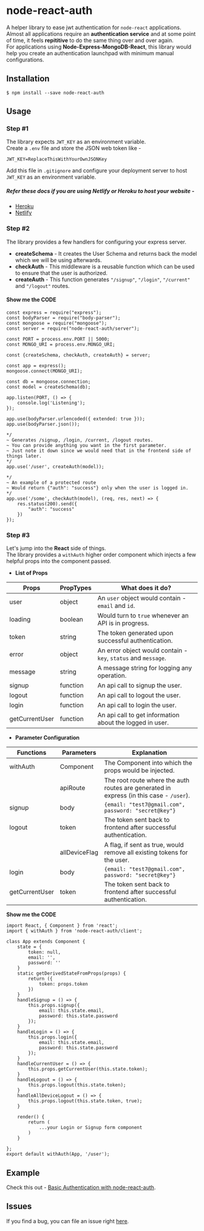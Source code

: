 # node-react-auth
A helper library to ease jwt authentication for ```node-react``` applications.\
Almost all applications require an **authentication service** and at some point of time, it feels **repititive** to do the same thing over and over again.\
For applications using **Node-Express-MongoDB-React**, this library would help you create an authentication launchpad with minimum manual configurations.

## Installation
```$ npm install --save node-react-auth```

## Usage

### Step #1

The library expects ```JWT_KEY``` as an environment variable.\
Create a ```.env``` file and store the JSON web token like -

```JWT_KEY=ReplaceThisWithYourOwnJSONKey```

Add this file in ```.gitignore``` and configure your deployment server to host ```JWT_KEY``` as an environment variable.

##### Refer these docs if you are using Netlify or Heroku to host your website -
- [Heroku](https://devcenter.heroku.com/articles/config-vars)
- [Netlify](https://docs.netlify.com/configure-builds/environment-variables)


### Step #2

The library provides a few handlers for configuring your express server.

- **createSchema** - It creates the User Schema and returns back the model which we will be using afterwards.
- **checkAuth** - This middleware is a reusable function which can be used to ensure that the user is authorized.
- **createAuth** - This function generates ```"/signup"```, ```"/login"```, ```"/current"``` and ```"/logout"``` routes.

#### Show me the CODE
```
const express = require("express");
const bodyParser = require("body-parser");
const mongoose = require("mongoose");
const server = require("node-react-auth/server");

const PORT = process.env.PORT || 5000;
const MONGO_URI = process.env.MONGO_URI;

const {createSchema, checkAuth, createAuth} = server;

const app = express();
mongoose.connect(MONGO_URI);

const db = mongoose.connection;
const model = createSchema(db);

app.listen(PORT, () => {
	console.log('Listening');
});

app.use(bodyParser.urlencoded({ extended: true }));
app.use(bodyParser.json());

*/
~ Generates /signup, /login, /current, /logout routes.
~ You can provide anything you want in the first parameter.
~ Just note it down since we would need that in the frontend side of things later.
*/
app.use('/user', createAuth(model));  

*/
~ An example of a protected route
~ Would return {"auth": "success"} only when the user is logged in.
*/
app.use('/some', checkAuth(model), (req, res, next) => {
	res.status(200).send({
		"auth": "success"
	})
});

```

### Step #3

Let's jump into the **React** side of things.\
The library provides a ```withAuth``` higher order component which injects a few helpful props into the component passed.

- **List of Props**

| Props | PropTypes | What does it do? |
| ------ | ------ | ----- |
| user | object | An ```user``` object would contain - ```email``` and ```id```. |
| loading | boolean | Would turn to ```true``` whenever an API is in progress. |
| token | string | The token generated upon successful authentication. |
| error | object | An error object would contain - ```key```, ```status``` and ```message```. |
| message | string | A message string for logging any operation. |
| signup | function | An api call to signup the user. |
| logout | function | An api call to logout the user. |
| login | function | An api call to login the user. |
| getCurrentUser | function | An api call to get information about the logged in user. |

- **Parameter Configuration**

| Functions | Parameters | Explanation |
| ------ | ------ | ----- |
| withAuth | Component | The Component into which the props would be injected. |
| | apiRoute | The root route where the auth routes are generated in express (in this case - ```/user```). |
| signup | body | ```{email: "test7@gmail.com", password: "secret@key"}``` |
| logout | token | The token sent back to frontend after successful authentication. |
| | allDeviceFlag | A flag, if sent as true, would remove all existing tokens for the user. |
| login | body | ```{email: "test7@gmail.com", password: "secret@key"}``` |
| getCurrentUser | token | The token sent back to frontend after successful authentication. |

**Show me the CODE**

```
import React, { Component } from 'react';
import { withAuth } from 'node-react-auth/client';

class App extends Component {
	state = {
		token: null,
		email: '',
		password: ''
	}
	static getDerivedStateFromProps(props) {
		return ({
			token: props.token
		})
	}
	handleSignup = () => {
		this.props.signup({
			email: this.state.email,
			password: this.state.password
		});
	}
	handleLogin = () => {
		this.props.login({
			email: this.state.email,
			password: this.state.password
		});
	}
	handleCurrentUser = () => {
		this.props.getCurrentUser(this.state.token);
	}
	handleLogout = () => {
		this.props.logout(this.state.token);
	}
	handleAllDeviceLogout = () => {
		this.props.logout(this.state.token, true);
	}

	render() {
		return (
			...your Login or Signup form component
		)
	}

};
export default withAuth(App, '/user');
```

## Example

Check this out - [Basic Authentication with node-react-auth](https://github.com/himayand21/node-react-auth/tree/master/examples/basic).

## Issues

If you find a bug, you can file an issue right [here](https://github.com/himayand21/node-react-auth/issues).
